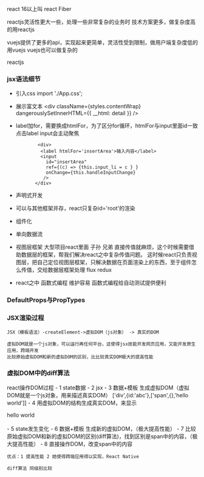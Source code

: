 react 16以上叫 react Fiber

reactjs灵活性更大一些，处理一些非常复杂的业务时 技术方案更多，做复杂度高的用reactjs

vuejs提供了更多的api，实现起来更简单，灵活性受到限制，做用户端复杂度低的用vuejs
vuejs也可以做复杂的

reactjs
### jsx语法细节
 - 引入css  import './App.css';  <div  className="App-logo"></div>
 - 展示富文本
        <div
              className={styles.contentWrap}
              dangerouslySetInnerHTML={{
                __html: detail
              }}
            />
          </div>
 - label加for，需要换成htmlFor，为了区分for循环，htmlFor与input里面id一致 点击label input会主动聚焦

               <div>
                <label htmlFor='insertArea'>输入内容</label>
                <input
                  id="insertArea"
                  ref={(c) => {this.input_li = c } }
                  onChange={this.handleInputChange}
                 />
              </div>


 - 声明式开发
 - 可以与其他框架并存，react只复杂id='root'的渲染
 - 组件化
 - 单向数据流
 - 视图层框架
   大型项目react里面 子孙 兄弟 直接传值就麻烦，这个时候需要借助数据层的框架，帮我们解决react之中复杂传值问题。
   这时候react只负责视图层，把自己定位视图层框架，只解决数据在页面渲染上的东西，至于组件怎么传值，交给数据层框架处理 flux redux
 -  react之中 函数式编程
    维护容易
    函数式编程给自动测试提供便利
### DefaultProps与PropTypes

### JSX渲染过程
    JSX（模板语法）-createElement->虚拟DOM（js对象） -> 真实的DOM

    虚拟DOM就是一个js对象，可以运行再任何平台，这使得jsx技能开发网页应用，又能开发原生应用，跨端开发
    比较原始虚拟DOM和新的虚拟DOM的区别，比比较真实DOM极大的提高性能

### 虚拟DOM中的diff算法

   react操作DOM过程
     - 1 state数据
     - 2 jsx
     - 3 数据+模板 生成虚拟DOM（虚拟DOM就是一个js对象，用来描述真实DOM）
         ['div',{id:'abc'},['span',{},'hello world']]
    - 4 用虚拟DOM的结构生成真实DOM，来显示 <div id="abc"><span>hello world</span></div>     
    - 5 state发生变化
    - 6 数据+模板 生成新的虚拟DOM，（极大提高性能）
    - 7 比较原始虚拟DOM和新的虚拟DOM的区别(diff算法)，找到区别是span中的内容，（极大提高性能）
    - 8 直接操作DOM，改变span中的内容

    优点：1 提高性能 2 她使得跨端应用得以实现，React Native

    diff算法 同级别比较
    
